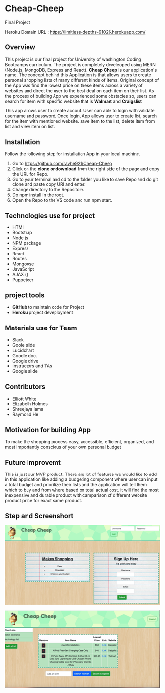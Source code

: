 # Cheap-Cheep
Final Project

Heroku Domain URL : https://limitless-depths-91026.herokuapp.com/

## Overview
This project is our final project for University of washington Coding Bootcamps curriculum. The project is completely develeoped using MERN (Node.js, MongoDB, Express and React). **Cheap Cheep** is our application's name. The concept behind this Application is that allows users to create personal shopping lists of many different kinds of items. Original concept of the App  was find the lowest price on these items across a variety of websites and direct the user to the best deal on each item on their list.
As the process of building App we experienced some obstacles so, users can search for item with specific website that is **Walmart** and **Craigslist**
 
 This app allows user to create accout. User can able to login with validate username and password. Once login, App allows user to create list, search for the item with mentioned website.  save item to the list,  delete item from list and view item on list.   

## Installation
Follow the following step for installation App in your local machine.
1. Go to https://github.com/rayhe921/Cheap-Cheep
2. Click on the **clone or download** from the right side of the page and copy the URL for Repo.
3. Go to your terminal and cd to the folder you like to save Repo and do git clone and paste copy URl and enter.
4. Change directory to the Repository.
5. Do npm install in the root.
6. Open the Repo to the VS code and run npm start.

## Technologies use for project
- HTMl
- Bootstrap
- Node js
- NPM package
- Express
- React
- Routes
- Mongoose
- JavaScript
- AJAX ()
- Puppeteer

## project tools
- **GitHub** to maintain code for Project
- **Heroku** project deveployment

## Materials use for Team
+ Slack
+ Goole slide
+ Lucidchart
+ Goodle doc.
+ Google drive
+ Instructors and TAs
+ Google slide

## Contributors 
+ Elliott White
+ Elizabeth Holmes
+ Shreejaya lama
+ Raymond He

## Motivation for building App
To make the shopping process easy, accessible, efficient, organized, and most importantly conscious of your own personal budget


## Future Improvemt
This is just our MVP product. There are lot of features we would like to add in this application like
adding a budgeting component where user can input a total budget and prioritize their lists and the application will tell them which to buy and from where based on total actual cost. it will find the most inexpensive and durable product with camparison of different website product price for exact same product.




## Step and Screenshort
 ![item iformatiom page](/client/public/img/login.jpg)

 ![login page](/client/public/img/image2.jpg)


